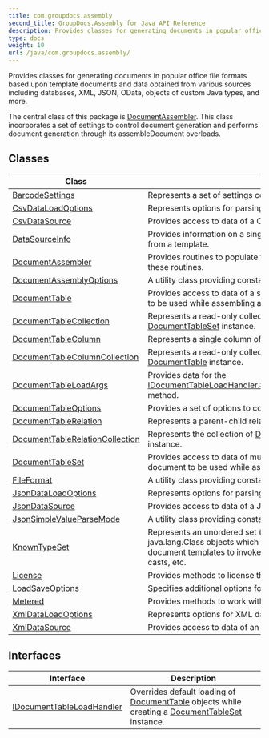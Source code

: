 ```yaml
---
title: com.groupdocs.assembly
second_title: GroupDocs.Assembly for Java API Reference
description: Provides classes for generating documents in popular office file formats based upon template documents and data obtained from various sources including databases XML JSON OData objects of custom Java types and more.
type: docs
weight: 10
url: /java/com.groupdocs.assembly/
---
```


Provides classes for generating documents in popular office file formats based upon template documents and data obtained from various sources including databases, XML, JSON, OData, objects of custom Java types, and more.

The central class of this package is [DocumentAssembler](../../com.groupdocs.assembly/documentassembler). This class incorporates a set of settings to control document generation and performs document generation through its  assembleDocument  overloads.


## Classes

| Class | Description |
| --- | --- |
| [BarcodeSettings](../com.groupdocs.assembly/barcodesettings) | Represents a set of settings controlling barcode generation while assembling a document. |
| [CsvDataLoadOptions](../com.groupdocs.assembly/csvdataloadoptions) | Represents options for parsing CSV data. |
| [CsvDataSource](../com.groupdocs.assembly/csvdatasource) | Provides access to data of a CSV file or stream to be used while assembling a document. |
| [DataSourceInfo](../com.groupdocs.assembly/datasourceinfo) | Provides information on a single data source object to be used to assemble a document from a template. |
| [DocumentAssembler](../com.groupdocs.assembly/documentassembler) | Provides routines to populate template documents with data and a set of settings to control these routines. |
| [DocumentAssemblyOptions](../com.groupdocs.assembly/documentassemblyoptions) | A utility class providing constants. |
| [DocumentTable](../com.groupdocs.assembly/documenttable) | Provides access to data of a single table (or spreadsheet) located in an external document to be used while assembling a document. |
| [DocumentTableCollection](../com.groupdocs.assembly/documenttablecollection) | Represents a read-only collection of [DocumentTable](../com.groupdocs.assembly/documenttable) objects of a particular [DocumentTableSet](../com.groupdocs.assembly/documenttableset) instance. |
| [DocumentTableColumn](../com.groupdocs.assembly/documenttablecolumn) | Represents a single column of a particular [DocumentTable](../com.groupdocs.assembly/documenttable) object. |
| [DocumentTableColumnCollection](../com.groupdocs.assembly/documenttablecolumncollection) | Represents a read-only collection of [DocumentTableColumn](../com.groupdocs.assembly/documenttablecolumn) objects of a particular [DocumentTable](../com.groupdocs.assembly/documenttable) instance. |
| [DocumentTableLoadArgs](../com.groupdocs.assembly/documenttableloadargs) | Provides data for the [IDocumentTableLoadHandler.\#handle(com.groupdocs.assembly.DocumentTableLoadArgs)](../com.groupdocs.assembly/idocumenttableloadhandler\#handle-com.groupdocs.assembly.DocumentTableLoadArgs-) method. |
| [DocumentTableOptions](../com.groupdocs.assembly/documenttableoptions) | Provides a set of options to control extraction of data from a document table. |
| [DocumentTableRelation](../com.groupdocs.assembly/documenttablerelation) | Represents a parent-child relationship between two [DocumentTable](../com.groupdocs.assembly/documenttable) objects. |
| [DocumentTableRelationCollection](../com.groupdocs.assembly/documenttablerelationcollection) | Represents the collection of [DocumentTableRelation](../com.groupdocs.assembly/documenttablerelation) objects of a single [DocumentTableSet](../com.groupdocs.assembly/documenttableset) instance. |
| [DocumentTableSet](../com.groupdocs.assembly/documenttableset) | Provides access to data of multiple tables (or spreadsheets) located in an external document to be used while assembling a document. |
| [FileFormat](../com.groupdocs.assembly/fileformat) | A utility class providing constants. |
| [JsonDataLoadOptions](../com.groupdocs.assembly/jsondataloadoptions) | Represents options for parsing JSON data. |
| [JsonDataSource](../com.groupdocs.assembly/jsondatasource) | Provides access to data of a JSON file or stream to be used while assembling a document. |
| [JsonSimpleValueParseMode](../com.groupdocs.assembly/jsonsimplevalueparsemode) | A utility class providing constants. |
| [KnownTypeSet](../com.groupdocs.assembly/knowntypeset) | Represents an unordered set (that is, a collection of unique items) containing java.lang.Class objects which fully or partially qualified names can be used within document templates to invoke the corresponding types' static members, perform type casts, etc. |
| [License](../com.groupdocs.assembly/license) | Provides methods to license the component. |
| [LoadSaveOptions](../com.groupdocs.assembly/loadsaveoptions) | Specifies additional options for loading and saving of a document to be assembled. |
| [Metered](../com.groupdocs.assembly/metered) | Provides methods to work with metered licensing. |
| [XmlDataLoadOptions](../com.groupdocs.assembly/xmldataloadoptions) | Represents options for XML data loading. |
| [XmlDataSource](../com.groupdocs.assembly/xmldatasource) | Provides access to data of an XML file or stream to be used while assembling a document. |

## Interfaces

| Interface | Description |
| --- | --- |
| [IDocumentTableLoadHandler](../com.groupdocs.assembly/idocumenttableloadhandler) | Overrides default loading of [DocumentTable](../com.groupdocs.assembly/documenttable) objects while creating a [DocumentTableSet](../com.groupdocs.assembly/documenttableset) instance. |

